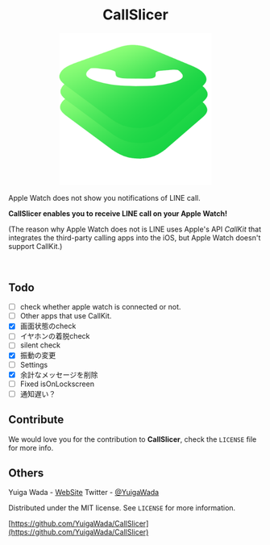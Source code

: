 
<h1 align="center">CallSlicer</h1>
<p align="center">
<img src="images/CallSlicer.png" width=60%>
</p>


Apple Watch does not show you notifications of LINE call.

**CallSlicer enables you to receive LINE call on your Apple Watch!**


(The reason why Apple Watch does not is LINE uses Apple's API *CallKit* that integrates the third-party calling apps into the iOS, but Apple Watch doesn't support CallKit.)

<br>

<!--
## Installation

Search ```CallSlicer``` in Sileo or Cydia.

CallSlicer is uploaded in ~~.-->


## Todo

- [ ] check whether apple watch is connected or not.
- [ ] Other apps that use CallKit.
- [x] 画面状態のcheck
- [ ] イヤホンの着脱check
- [ ] silent check
- [x] 振動の変更
- [ ] Settings
- [x] 余計なメッセージを削除
- [ ] Fixed isOnLockscreen
- [ ] 通知遅い？

## Contribute

We would love you for the contribution to **CallSlicer**, check the ``LICENSE`` file for more info.



## Others

Yuiga Wada -  [WebSite](https://yuigawada.github.io/)
Twitter         - [@YuigaWada](https://twitter.com/YuigaWada)





Distributed under the MIT license. See ``LICENSE`` for more information.

[https://github.com/YuigaWada/CallSlicer](https://github.com/YuigaWada/CallSlicer)

